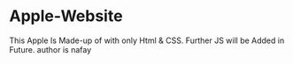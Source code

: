 # Apple-Website
This Apple Is Made-up of with only Html &amp; CSS. Further JS will be Added in Future.
author is nafay
